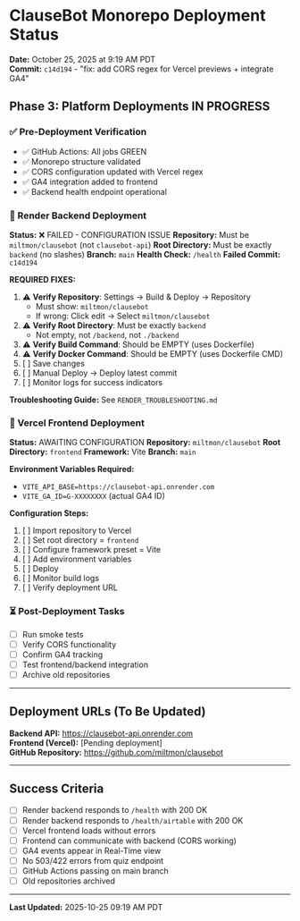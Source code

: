 # ClauseBot Monorepo Deployment Status

**Date:** October 25, 2025 at 9:19 AM PDT  
**Commit:** `c14d194` - "fix: add CORS regex for Vercel previews + integrate GA4"

## Phase 3: Platform Deployments IN PROGRESS

### ✅ Pre-Deployment Verification
- ✅ GitHub Actions: All jobs GREEN
- ✅ Monorepo structure validated
- ✅ CORS configuration updated with Vercel regex
- ✅ GA4 integration added to frontend
- ✅ Backend health endpoint operational

### 🚨 Render Backend Deployment
**Status:** ❌ FAILED - CONFIGURATION ISSUE
**Repository:** Must be `miltmon/clausebot` (not `clausebot-api`)
**Root Directory:** Must be exactly `backend` (no slashes)
**Branch:** `main`
**Health Check:** `/health`
**Failed Commit:** `c14d194`

**REQUIRED FIXES:**
1. ⚠️ **Verify Repository**: Settings → Build & Deploy → Repository
   - Must show: `miltmon/clausebot`
   - If wrong: Click edit → Select `miltmon/clausebot`
2. ⚠️ **Verify Root Directory**: Must be exactly `backend`
   - Not empty, not `/backend`, not `./backend`
3. ⚠️ **Verify Build Command**: Should be EMPTY (uses Dockerfile)
4. ⚠️ **Verify Docker Command**: Should be EMPTY (uses Dockerfile CMD)
5. [ ] Save changes
6. [ ] Manual Deploy → Deploy latest commit
7. [ ] Monitor logs for success indicators

**Troubleshooting Guide:** See `RENDER_TROUBLESHOOTING.md`

### 🔄 Vercel Frontend Deployment
**Status:** AWAITING CONFIGURATION
**Repository:** `miltmon/clausebot`
**Root Directory:** `frontend`
**Framework:** Vite
**Branch:** `main`

**Environment Variables Required:**
- `VITE_API_BASE=https://clausebot-api.onrender.com`
- `VITE_GA_ID=G-XXXXXXXX` (actual GA4 ID)

**Configuration Steps:**
1. [ ] Import repository to Vercel
2. [ ] Set root directory = `frontend`
3. [ ] Configure framework preset = Vite
4. [ ] Add environment variables
5. [ ] Deploy
6. [ ] Monitor build logs
7. [ ] Verify deployment URL

### ⏳ Post-Deployment Tasks
- [ ] Run smoke tests
- [ ] Verify CORS functionality
- [ ] Confirm GA4 tracking
- [ ] Test frontend/backend integration
- [ ] Archive old repositories

---

## Deployment URLs (To Be Updated)

**Backend API:** https://clausebot-api.onrender.com  
**Frontend (Vercel):** [Pending deployment]  
**GitHub Repository:** https://github.com/miltmon/clausebot

---

## Success Criteria

- [ ] Render backend responds to `/health` with 200 OK
- [ ] Render backend responds to `/health/airtable` with 200 OK
- [ ] Vercel frontend loads without errors
- [ ] Frontend can communicate with backend (CORS working)
- [ ] GA4 events appear in Real-Time view
- [ ] No 503/422 errors from quiz endpoint
- [ ] GitHub Actions passing on main branch
- [ ] Old repositories archived

---

**Last Updated:** 2025-10-25 09:19 AM PDT

